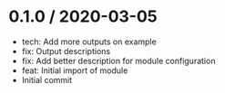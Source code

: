 
0.1.0 / 2020-03-05
==================

  * tech: Add more outputs on example
  * fix: Output descriptions
  * fix: Add better description for module configuration
  * feat: Initial import of module
  * Initial commit
